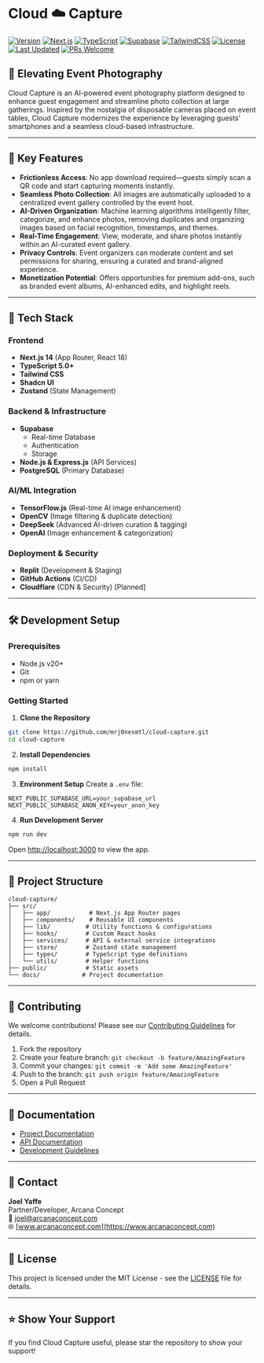 # Cloud ☁️ Capture

[![Version](https://img.shields.io/badge/version-0.1.0-blue.svg)](https://github.com/mrj0nesmtl/cloud-capture/releases)
[![Next.js](https://img.shields.io/badge/Next.js-14-black)](https://nextjs.org/)
[![TypeScript](https://img.shields.io/badge/TypeScript-5.0-blue)](https://www.typescriptlang.org/)
[![Supabase](https://img.shields.io/badge/Supabase-Database-green)](https://supabase.io/)
[![TailwindCSS](https://img.shields.io/badge/TailwindCSS-Styling-38B2AC)](https://tailwindcss.com/)
[![License](https://img.shields.io/badge/license-MIT-green.svg)](LICENSE)
[![Last Updated](https://img.shields.io/badge/last%20updated-February%202024-brightgreen)](CHANGELOG.md)
[![PRs Welcome](https://img.shields.io/badge/PRs-welcome-brightgreen.svg)](CONTRIBUTING.md)

## 📸 Elevating Event Photography

Cloud Capture is an AI-powered event photography platform designed to enhance guest engagement and streamline photo collection at large gatherings. Inspired by the nostalgia of disposable cameras placed on event tables, Cloud Capture modernizes the experience by leveraging guests' smartphones and a seamless cloud-based infrastructure.

---

## 🚀 Key Features

- **Frictionless Access**: No app download required—guests simply scan a QR code and start capturing moments instantly.
- **Seamless Photo Collection**: All images are automatically uploaded to a centralized event gallery controlled by the event host.
- **AI-Driven Organization**: Machine learning algorithms intelligently filter, categorize, and enhance photos, removing duplicates and organizing images based on facial recognition, timestamps, and themes.
- **Real-Time Engagement**: View, moderate, and share photos instantly within an AI-curated event gallery.
- **Privacy Controls**: Event organizers can moderate content and set permissions for sharing, ensuring a curated and brand-aligned experience.
- **Monetization Potential**: Offers opportunities for premium add-ons, such as branded event albums, AI-enhanced edits, and highlight reels.

---

## 🔧 Tech Stack

### Frontend
- **Next.js 14** (App Router, React 18)
- **TypeScript 5.0+**
- **Tailwind CSS**
- **Shadcn UI**
- **Zustand** (State Management)

### Backend & Infrastructure
- **Supabase**
  - Real-time Database
  - Authentication
  - Storage
- **Node.js & Express.js** (API Services)
- **PostgreSQL** (Primary Database)

### AI/ML Integration
- **TensorFlow.js** (Real-time AI image enhancement)
- **OpenCV** (Image filtering & duplicate detection)
- **DeepSeek** (Advanced AI-driven curation & tagging)
- **OpenAI** (Image enhancement & categorization)

### Deployment & Security
- **Replit** (Development & Staging)
- **GitHub Actions** (CI/CD)
- **Cloudflare** (CDN & Security) [Planned]

---

## 🛠️ Development Setup

### Prerequisites
- Node.js v20+
- Git
- npm or yarn

### Getting Started

1. **Clone the Repository**
```bash
git clone https://github.com/mrj0nesmtl/cloud-capture.git
cd cloud-capture
```

2. **Install Dependencies**
```bash
npm install
```

3. **Environment Setup**
Create a `.env` file:
```env
NEXT_PUBLIC_SUPABASE_URL=your_supabase_url
NEXT_PUBLIC_SUPABASE_ANON_KEY=your_anon_key
```

4. **Run Development Server**
```bash
npm run dev
```
Open [http://localhost:3000](http://localhost:3000) to view the app.

---

## 📂 Project Structure

```
cloud-capture/
├── src/
│   ├── app/           # Next.js App Router pages
│   ├── components/    # Reusable UI components
│   ├── lib/          # Utility functions & configurations
│   ├── hooks/        # Custom React hooks
│   ├── services/     # API & external service integrations
│   ├── store/        # Zustand state management
│   ├── types/        # TypeScript type definitions
│   └── utils/        # Helper functions
├── public/           # Static assets
└── docs/            # Project documentation
```

---

## 🤝 Contributing

We welcome contributions! Please see our [Contributing Guidelines](CONTRIBUTING.md) for details.

1. Fork the repository
2. Create your feature branch: `git checkout -b feature/AmazingFeature`
3. Commit your changes: `git commit -m 'Add some AmazingFeature'`
4. Push to the branch: `git push origin feature/AmazingFeature`
5. Open a Pull Request

---

## 📖 Documentation

- [Project Documentation](docs/README.md)
- [API Documentation](docs/api.md)
- [Development Guidelines](docs/development.md)

---

## 📧 Contact

**Joel Yaffe**  
Partner/Developer, Arcana Concept  
📧 [joel@arcanaconcept.com](mailto:joel@arcanaconcept.com)  
🌐 [www.arcanaconcept.com](https://www.arcanaconcept.com)

---

## 📄 License

This project is licensed under the MIT License - see the [LICENSE](LICENSE) file for details.

---

## ⭐ Show Your Support
If you find Cloud Capture useful, please star the repository to show your support!
